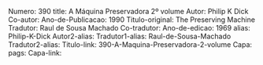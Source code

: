Numero: 390
title: A Máquina Preservadora 2º volume
Autor: Philip K Dick
Co-autor: 
Ano-de-Publicacao: 1990
Titulo-original: The Preserving Machine
Tradutor: Raul de Sousa Machado
Co-tradutor: 
Ano-de-edicao: 1969
alias: Philip-K-Dick
Autor2-alias: 
Tradutor1-alias: Raul-de-Sousa-Machado
Tradutor2-alias: 
Titulo-link: 390-A-Maquina-Preservadora-2-volume
Capa: 
pags: 
Capa-link: 